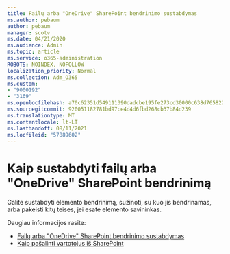 ```yaml
---
title: Failų arba "OneDrive" SharePoint bendrinimo sustabdymas
ms.author: pebaum
author: pebaum
manager: scotv
ms.date: 04/21/2020
ms.audience: Admin
ms.topic: article
ms.service: o365-administration
ROBOTS: NOINDEX, NOFOLLOW
localization_priority: Normal
ms.collection: Adm_O365
ms.custom:
- "9000192"
- "3169"
ms.openlocfilehash: a70c62351d549111390dadcbe195fe273cd30000c638d765822e43d0ccd07dbe
ms.sourcegitcommit: 920051182781bd97ce4d4d6fbd268cb37b84d239
ms.translationtype: MT
ms.contentlocale: lt-LT
ms.lasthandoff: 08/11/2021
ms.locfileid: "57889602"
---
```

# <a name="how-to-stop-sharing-onedrive-or-sharepoint-files-or-folders"></a>Kaip sustabdyti failų arba "OneDrive" SharePoint bendrinimą

Galite sustabdyti elemento bendrinimą, sužinoti, su kuo jis bendrinamas, arba pakeisti kitų teises, jei esate elemento savininkas.

Daugiau informacijos rasite: 

- [Failų arba "OneDrive" SharePoint bendrinimo sustabdymas](https://support.office.com/article/stop-sharing-onedrive-or-sharepoint-files-or-folders-or-change-permissions-0a36470f-d7fe-40a0-bd74-0ac6c1e13323)
- [Kaip pašalinti vartotojus iš SharePoint](https://docs.microsoft.com/sharepoint/remove-users)
